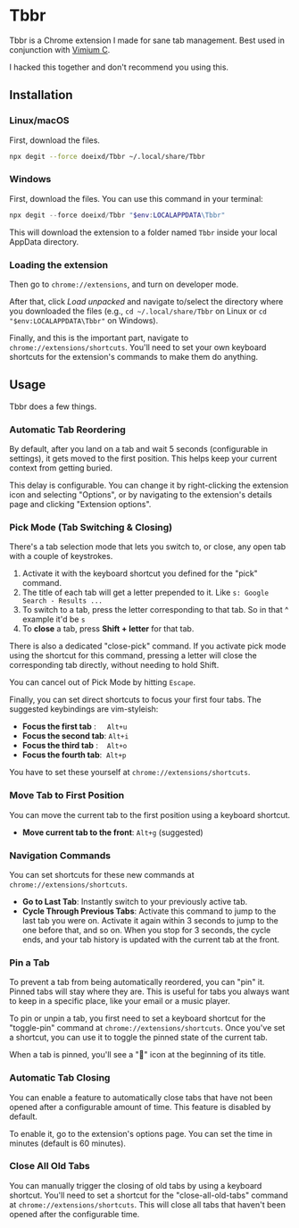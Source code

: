 # Tbbr

Tbbr is a Chrome extension I made for sane tab management. Best used in conjunction with [Vimium C](https://github.com/gdh1995/vimium-c).

I hacked this together and don't recommend you using this.

## Installation

### Linux/macOS

First, download the files.
```sh
npx degit --force doeixd/Tbbr ~/.local/share/Tbbr
```

### Windows

First, download the files. You can use this command in your terminal:
```powershell
npx degit --force doeixd/Tbbr "$env:LOCALAPPDATA\Tbbr"
```
This will download the extension to a folder named `Tbbr` inside your local AppData directory.

### Loading the extension

Then go to `chrome://extensions`, and turn on developer mode.

After that, click *Load unpacked* and navigate to/select the directory where you downloaded the files (e.g., `cd ~/.local/share/Tbbr` on Linux or `cd "$env:LOCALAPPDATA\Tbbr"` on Windows).

Finally, and this is the important part, navigate to `chrome://extensions/shortcuts`. You'll need to set your own keyboard shortcuts for the extension's commands to make them do anything.

## Usage

Tbbr does a few things.

### Automatic Tab Reordering

By default, after you land on a tab and wait 5 seconds (configurable in settings), it gets moved to the first position. This helps keep your current context from getting buried.

This delay is configurable. You can change it by right-clicking the extension icon and selecting "Options", or by navigating to the extension's details page and clicking "Extension options".

### Pick Mode (Tab Switching & Closing)

There's a tab selection mode that lets you switch to, or close, any open tab with a couple of keystrokes.
1.  Activate it with the keyboard shortcut you defined for the "pick" command.
2.  The title of each tab will get a letter prepended to it. Like `s: Google Search - Results ...`
3.  To switch to a tab, press the letter corresponding to that tab. So in that ^ example it'd be `s`
4.  To **close** a tab, press **Shift + letter** for that tab.

There is also a dedicated "close-pick" command. If you activate pick mode using the shortcut for this command, pressing a letter will close the corresponding tab directly, without needing to hold Shift.

You can cancel out of Pick Mode by hitting `Escape`.

Finally, you can set direct shortcuts to focus your first four tabs. The suggested keybindings are vim-styleish:

*   **Focus the first tab**&nbsp;:&nbsp;&nbsp;&nbsp;&nbsp;&nbsp;`Alt+u`
*   **Focus the second tab**: `Alt+i`
*   **Focus the third tab** :&nbsp;&nbsp;&nbsp;&nbsp;`Alt+o`
*   **Focus the fourth tab**:&nbsp;&nbsp;`Alt+p`

You have to set these yourself at `chrome://extensions/shortcuts`.

### Move Tab to First Position

You can move the current tab to the first position using a keyboard shortcut.

*   **Move current tab to the front**: `Alt+g` (suggested)

### Navigation Commands

You can set shortcuts for these new commands at `chrome://extensions/shortcuts`.

*   **Go to Last Tab**: Instantly switch to your previously active tab.
*   **Cycle Through Previous Tabs**: Activate this command to jump to the last tab you were on. Activate it again within 3 seconds to jump to the one before that, and so on. When you stop for 3 seconds, the cycle ends, and your tab history is updated with the current tab at the front.

### Pin a Tab

To prevent a tab from being automatically reordered, you can "pin" it. Pinned tabs will stay where they are. This is useful for tabs you always want to keep in a specific place, like your email or a music player.

To pin or unpin a tab, you first need to set a keyboard shortcut for the "toggle-pin" command at `chrome://extensions/shortcuts`. Once you've set a shortcut, you can use it to toggle the pinned state of the current tab.

When a tab is pinned, you'll see a "📌" icon at the beginning of its title.

### Automatic Tab Closing

You can enable a feature to automatically close tabs that have not been opened after a configurable amount of time. This feature is disabled by default.

To enable it, go to the extension's options page. You can set the time in minutes (default is 60 minutes).

### Close All Old Tabs

You can manually trigger the closing of old tabs by using a keyboard shortcut. You'll need to set a shortcut for the "close-all-old-tabs" command at `chrome://extensions/shortcuts`. This will close all tabs that haven't been opened after the configurable time.
